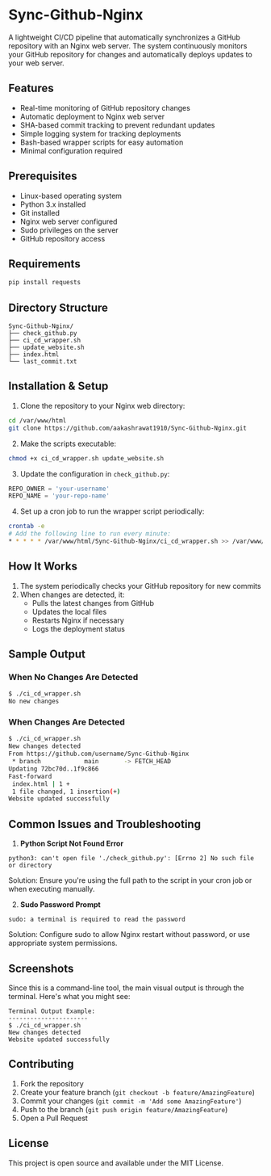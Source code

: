 # Sync-Github-Nginx

A lightweight CI/CD pipeline that automatically synchronizes a GitHub repository with an Nginx web server. The system continuously monitors your GitHub repository for changes and automatically deploys updates to your web server.

## Features

- Real-time monitoring of GitHub repository changes
- Automatic deployment to Nginx web server
- SHA-based commit tracking to prevent redundant updates
- Simple logging system for tracking deployments
- Bash-based wrapper scripts for easy automation
- Minimal configuration required

## Prerequisites

- Linux-based operating system
- Python 3.x installed
- Git installed
- Nginx web server configured
- Sudo privileges on the server
- GitHub repository access

## Requirements

```bash
pip install requests
```

## Directory Structure

```
Sync-Github-Nginx/
├── check_github.py
├── ci_cd_wrapper.sh
├── update_website.sh
├── index.html
└── last_commit.txt
```

## Installation & Setup

1. Clone the repository to your Nginx web directory:
```bash
cd /var/www/html
git clone https://github.com/aakashrawat1910/Sync-Github-Nginx.git
```

2. Make the scripts executable:
```bash
chmod +x ci_cd_wrapper.sh update_website.sh
```

3. Update the configuration in `check_github.py`:
```python
REPO_OWNER = 'your-username'
REPO_NAME = 'your-repo-name'
```

4. Set up a cron job to run the wrapper script periodically:
```bash
crontab -e
# Add the following line to run every minute:
* * * * * /var/www/html/Sync-Github-Nginx/ci_cd_wrapper.sh >> /var/www/html/Sync-Github-Nginx/ci_cd.log 2>&1
```

## How It Works

1. The system periodically checks your GitHub repository for new commits
2. When changes are detected, it:
   - Pulls the latest changes from GitHub
   - Updates the local files
   - Restarts Nginx if necessary
   - Logs the deployment status

## Sample Output

### When No Changes Are Detected
```bash
$ ./ci_cd_wrapper.sh
No new changes
```

### When Changes Are Detected
```bash
$ ./ci_cd_wrapper.sh
New changes detected
From https://github.com/username/Sync-Github-Nginx
 * branch            main       -> FETCH_HEAD
Updating 72bc70d..1f9c866
Fast-forward
 index.html | 1 +
 1 file changed, 1 insertion(+)
Website updated successfully
```

## Common Issues and Troubleshooting

1. **Python Script Not Found Error**
```
python3: can't open file './check_github.py': [Errno 2] No such file or directory
```
Solution: Ensure you're using the full path to the script in your cron job or when executing manually.

2. **Sudo Password Prompt**
```
sudo: a terminal is required to read the password
```
Solution: Configure sudo to allow Nginx restart without password, or use appropriate system permissions.

## Screenshots

Since this is a command-line tool, the main visual output is through the terminal. Here's what you might see:

```
Terminal Output Example:
----------------------
$ ./ci_cd_wrapper.sh
New changes detected
Website updated successfully
```

## Contributing

1. Fork the repository
2. Create your feature branch (`git checkout -b feature/AmazingFeature`)
3. Commit your changes (`git commit -m 'Add some AmazingFeature'`)
4. Push to the branch (`git push origin feature/AmazingFeature`)
5. Open a Pull Request

## License

This project is open source and available under the MIT License.


